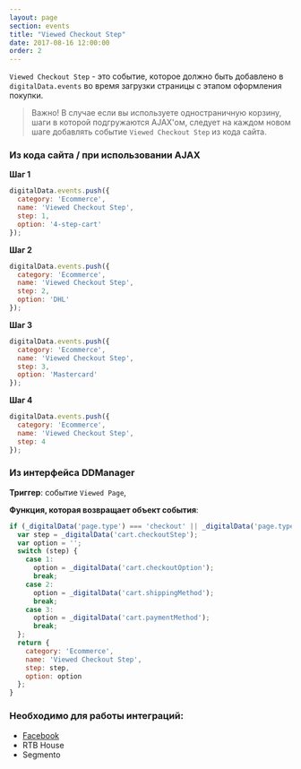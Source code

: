 ```yaml
---
layout: page
section: events
title: "Viewed Checkout Step"
date: 2017-08-16 12:00:00
order: 2
---
```

`Viewed Checkout Step` - это событие, которое должно быть добавлено в `digitalData.events` во время загрузки страницы с этапом оформления покупки. 
>Важно! В случае если вы используете одностраничную корзину, шаги в которой подгружаются AJAX'ом, следует на каждом новом шаге добавлять событие `Viewed Checkout Step` из кода сайта.

### Из кода сайта / при использовании AJAX
**Шаг 1**
```javascript
digitalData.events.push({
  category: 'Ecommerce',
  name: 'Viewed Checkout Step',
  step: 1,
  option: '4-step-cart'
});
```
**Шаг 2**
```javascript
digitalData.events.push({
  category: 'Ecommerce',
  name: 'Viewed Checkout Step',
  step: 2,
  option: 'DHL'
});
```
**Шаг 3**
```javascript
digitalData.events.push({
  category: 'Ecommerce',
  name: 'Viewed Checkout Step',
  step: 3,
  option: 'Mastercard'
});
```
**Шаг 4**
```javascript
digitalData.events.push({
  category: 'Ecommerce',
  name: 'Viewed Checkout Step',
  step: 4
});
```

### Из интерфейса DDManager
**Триггер**: событие `Viewed Page`,

**Функция, которая возвращает объект события**:

```javascript
if (_digitalData('page.type') === 'checkout' || _digitalData('page.type') === 'cart') {
  var step = _digitalData('cart.checkoutStep');
  var option = '';
  switch (step) {
    case 1:
      option = _digitalData('cart.checkoutOption');
      break;
    case 2:
      option = _digitalData('cart.shippingMethod');
      break;
    case 3:
      option = _digitalData('cart.paymentMethod');
      break;
  };
  return {
    category: 'Ecommerce',
    name: 'Viewed Checkout Step',
    step: step,
    option: option
  };
}
```

### Необходимо для работы интеграций:
* [Facebook](/integrations/facebook)
* RTB House
* Segmento